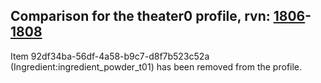 ## Comparison for the theater0 profile, rvn: [1806](https://github.com/PRO100KatYT/FortniteProfileRevisions/tree/main/profiles/theater0/1806%20theater0.json)-[1808](https://github.com/PRO100KatYT/FortniteProfileRevisions/tree/main/profiles/theater0/1808%20theater0.json)

Item 92df34ba-56df-4a58-b9c7-d8f7b523c52a (Ingredient:ingredient_powder_t01) has been removed from the profile.
<br><br>
